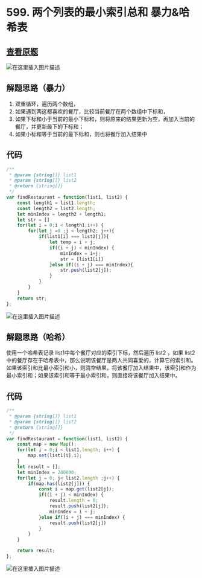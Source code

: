 
# 599. 两个列表的最小索引总和  暴力&哈希表

## [查看原题](https://leetcode-cn.com/problems/minimum-index-sum-of-two-lists/)
![在这里插入图片描述](https://img-blog.csdnimg.cn/ebc52b6d7d3845518acca608cee51745.png?x-oss-process=image/watermark,type_d3F5LXplbmhlaQ,shadow_50,text_Q1NETiBA562xLi4=,size_20,color_FFFFFF,t_70,g_se,x_16)

## 解题思路（暴力）

1. 双重循环，遍历两个数组，
2. 如果遇到两这都喜欢的餐厅，比较当前餐厅在两个数组中下标和，
3. 如果下标和小于当前的最小下标和，则将原来的结果更新为空，再加入当前的餐厅，并更新最下的下标和；
4. 如果小标和等于当前的最下标和，则也将餐厅加入结果中

## 代码

```js
/**
 * @param {string[]} list1
 * @param {string[]} list2
 * @return {string[]}
 */
var findRestaurant = function(list1, list2) {
	const length1 = list1.length;
	const length2 = list2.length;
	let minIndex = length2 + length1;
	let str = []
	for(let i = 0;i < length1;i++) {
		for(let j =0 ;j < length2; j++){
			if(list1[i] === list2[j]){
				let temp = i + j;
				if((i + j) < minIndex) {
					minIndex = i+j;
					str = [list1[i]]
				}else if((i + j) === minIndex){
					str.push(list2[j]);
				}
			}
		}
	}
	return str;
};

```
![在这里插入图片描述](https://img-blog.csdnimg.cn/0d6f45b49d5b44a6809b4de71906f29f.png?x-oss-process=image/watermark,type_d3F5LXplbmhlaQ,shadow_50,text_Q1NETiBA562xLi4=,size_20,color_FFFFFF,t_70,g_se,x_16)



## 解题思路（哈希）

使用一个哈希表记录 list1中每个餐厅对应的索引下标，然后遍历 list2 
，如果 list2中的餐厅存在于哈希表中，那么说明该餐厅是两人共同喜爱的，计算它的索引和。如果该索引和比最小索引和小，则清空结果，将该餐厅加入结果中，该索引和作为最小索引和；如果该索引和等于最小索引和，则直接将该餐厅加入结果中。

## 代码

```js
/**
 * @param {string[]} list1
 * @param {string[]} list2
 * @return {string[]}
 */
var findRestaurant = function(list1, list2) {
	const map = new Map();
	for(let i = 0;i < list1.length; i++) {
		map.set(list1[i],i);
	}
	let result = [];
	let minIndex = 200000;
	for(let j = 0; j< list2.length ;j++) {
		if(map.has(list2[j])) {
			const i = map.get(list2[j]);
			if((i + j) < minIndex) {
				result.length = 0;
				result.push(list2[j]);
				minIndex = i + j;
			}else if((i + j) === minIndex) {
				result.push(list2[j])
			}
		}
	}

	return result;
};
```

![在这里插入图片描述](https://img-blog.csdnimg.cn/3b878b1fae6d44709d2d7e3dec33b72a.png?x-oss-process=image/watermark,type_d3F5LXplbmhlaQ,shadow_50,text_Q1NETiBA562xLi4=,size_20,color_FFFFFF,t_70,g_se,x_16)
